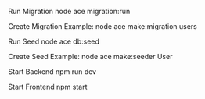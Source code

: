 Run Migration
node ace migration:run

Create Migration
Example: node ace make:migration users

Run Seed
node ace db:seed

Create Seed
Example: node ace make:seeder User

Start Backend
npm run dev

Start Frontend
npm start
